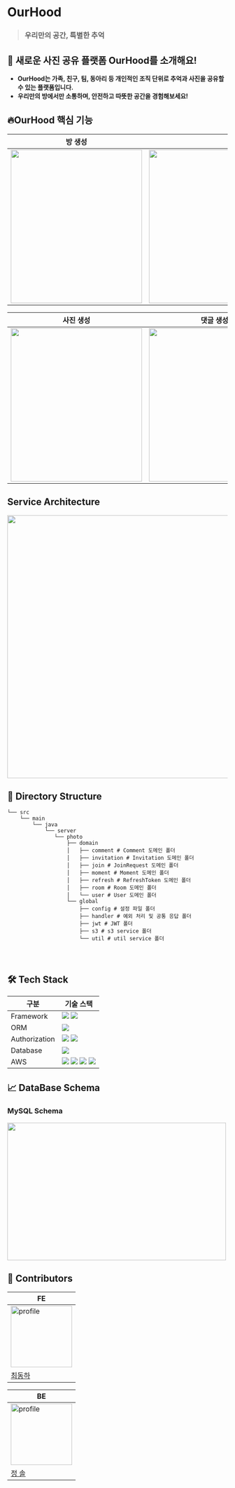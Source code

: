 # OurHood
> ### 우리만의 공간, 특별한 추억


## 📸 새로운 사진 공유 플랫폼 OurHood를 소개해요!
- **OurHood는 가족, 친구, 팀, 동아리 등 개인적인 조직 단위로 추억과 사진을 공유할 수 있는 플랫폼입니다.**
- **우리만의 방에서만 소통하며, 안전하고 따뜻한 공간을 경험해보세요!**


## 🔥OurHood 핵심 기능


| 방 생성                                                                                                                                                                                                                                                    | 사진 조회                                                                                                                                                                                                                                                   | 
|---------------------------------------------------------------------------------------------------------------------------------------------------------------------------------------------------------------------------------------------------------|---------------------------------------------------------------------------------------------------------------------------------------------------------------------------------------------------------------------------------------------------------| 
| <img src="https://ourhood-bucket.s3.ap-northeast-2.amazonaws.com/assets/%E1%84%89%E1%85%B3%E1%84%8F%E1%85%B3%E1%84%85%E1%85%B5%E1%86%AB%E1%84%89%E1%85%A3%E1%86%BA+2024-11-30+%E1%84%8B%E1%85%A9%E1%84%92%E1%85%AE+7.04.16.png" width=300 height= 350/> | <img src="https://ourhood-bucket.s3.ap-northeast-2.amazonaws.com/assets/%E1%84%89%E1%85%B3%E1%84%8F%E1%85%B3%E1%84%85%E1%85%B5%E1%86%AB%E1%84%89%E1%85%A3%E1%86%BA+2024-11-30+%E1%84%8B%E1%85%A9%E1%84%92%E1%85%AE+6.54.10.png" width=500 height=350 /> | 

| 사진 생성                                                                                                                                                                                                                                                  | 댓글 생성                                                                                                                                                                                                                                                    |
|--------------------------------------------------------------------------------------------------------------------------------------------------------------------------------------------------------------------------------------------------------|----------------------------------------------------------------------------------------------------------------------------------------------------------------------------------------------------------------------------------------------------------|
| <img src="https://ourhood-bucket.s3.ap-northeast-2.amazonaws.com/assets/%E1%84%89%E1%85%B3%E1%84%8F%E1%85%B3%E1%84%85%E1%85%B5%E1%86%AB%E1%84%89%E1%85%A3%E1%86%BA+2024-11-30+%E1%84%8B%E1%85%A9%E1%84%92%E1%85%AE+7.04.50.png" width=300 height=350/> | <img src="https://ourhood-bucket.s3.ap-northeast-2.amazonaws.com/assets/%E1%84%89%E1%85%B3%E1%84%8F%E1%85%B3%E1%84%85%E1%85%B5%E1%86%AB%E1%84%89%E1%85%A3%E1%86%BA+2024-11-30+%E1%84%8B%E1%85%A9%E1%84%92%E1%85%AE+6.55.46.png" width=300 height= 350 /> |


## Service Architecture

<img src="https://ourhood-s3-bucket.s3.ap-northeast-2.amazonaws.com/assets/architecture.png" width="800" height="600">






## 📂 Directory Structure
```
└── src
    └── main
        └── java
            └── server
               └── photo
                   ├── domain
                   │   ├── comment # Comment 도메인 폴더
                   │   ├── invitation # Invitation 도메인 폴더
                   │   ├── join # JoinRequest 도메인 폴더
                   │   ├── moment # Moment 도메인 폴더
                   │   ├── refresh # RefreshToken 도메인 폴더
                   │   ├── room # Room 도메인 폴더
                   │   └── user # User 도메인 폴더
                   └── global
                       ├── config # 설정 파일 폴더
                       ├── handler # 예외 처리 및 공통 응답 폴더
                       ├── jwt # JWT 폴더
                       ├── s3 # s3 service 폴더 
                       └── util # util service 폴더




```

## 🛠 Tech Stack


| 구분            | 기술 스택                                                                                                                                                                                                                                                                                                                                          |
|---------------|------------------------------------------------------------------------------------------------------------------------------------------------------------------------------------------------------------------------------------------------------------------------------------------------------------------------------------------------|
| Framework     | <img src="https://img.shields.io/badge/Spring Boot-6DB33F?style=for-the-social&logo=Spring Boot&logoColor=white"> <img src="https://img.shields.io/badge/Gradle-02303A?style=for-the-social&logo=Gradle&logoColor=white">                                                                                                                      
| ORM           | <img src="https://img.shields.io/badge/Spring Data JPA-6DB33F?style=for-the-social&logo=Databricks&logoColor=white">                                                                                                                                                                                                                           |
| Authorization | <img src="https://img.shields.io/badge/Spring Security-6DB33F?style=for-the-social&logo=springsecurity&logoColor=white">  <img src="https://img.shields.io/badge/JSON Web Tokens-000000?style=for-the-social&logo=JSON Web Tokens&logoColor=white">                                                                                            |
| Database      | <img src="https://img.shields.io/badge/MySQL-4479A1.svg?style=for-the-social&logo=MySQL&logoColor=white">                                                                                                                                                                                                                                      |
| AWS           | <img src="https://img.shields.io/badge/AWS RDS-527FFF?style=for-the-social&logo=amazonrds&logoColor=white"> <img src ="https://img.shields.io/badge/AWS S3-69A31?style=for-the-social&logo=amazons3&logoColor=white"> <img src ="https://img.shields.io/badge/AWS CodeDeploy-6DB33F?style=for-the-social&logo=awscodedeploy&logoColor=white"> <img src ="https://img.shields.io/badge/AWS EC2-FF9900?style=for-the-social&logo=amazonec2&logoColor=white"> |


## 📈 DataBase Schema
### MySQL Schema

<img src="https://ourhood-s3-bucket.s3.ap-northeast-2.amazonaws.com/assets/erd.png" width="500" height="314">

## 👥 Contributors

| FE                                                                                                                    |
|-----------------------------------------------------------------------------------------------------------------------|
| <a href="https://github.com/dongha-choi"><img src="https://github.com/dongha-choi.png" alt="profile" width="140"></a> | 
| [최동하](https://github.com/dongha-choi)                                                                                 |


| BE |
| --- |
| <a href="https://github.com/so1eeee"><img src="https://github.com/so1eeee.png" alt="profile" width="140"> </a> 
|[정 솔](https://github.com/so1eeee)


